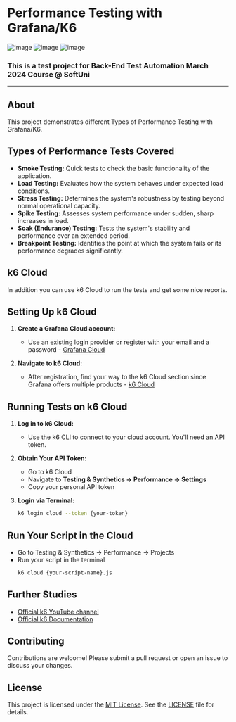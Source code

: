 # Performance Testing with Grafana/K6

![image](https://img.shields.io/badge/Node%20js-339933?style=for-the-badge&logo=nodedotjs&logoColor=white)
![image](https://img.shields.io/badge/Visual_Studio_Code-0078D4?style=for-the-badge&logo=visual%20studio%20code&logoColor=white)
![image](https://img.shields.io/badge/Grafana-F2F4F9?style=for-the-badge&logo=grafana&logoColor=orange&labelColor=F2F4F9)
### This is a test project for Back-End Test Automation March 2024 Course @ SoftUni
---
## About
This project demonstrates different Types of Performance Testing with Grafana/K6.

## Types of Performance Tests Covered
- **Smoke Testing:** Quick tests to check the basic functionality of the application.
- **Load Testing:** Evaluates how the system behaves under expected load conditions.
- **Stress Testing:** Determines the system's robustness by testing beyond normal operational capacity.
- **Spike Testing:** Assesses system performance under sudden, sharp increases in load.
- **Soak (Endurance) Testing:** Tests the system's stability and performance over an extended period.
- **Breakpoint Testing:** Identifies the point at which the system fails or its performance degrades significantly.

## k6 Cloud
In addition you can use k6 Cloud to run the tests and get some nice reports.

## Setting Up k6 Cloud
1. **Create a Grafana Cloud account:**
   - Use an existing login provider or register with your email and a password - [Grafana Cloud](https://grafana.com/products/cloud/)

2. **Navigate to k6 Cloud:**
   - After registration, find your way to the k6 Cloud section since Grafana offers multiple products - [k6 Cloud](https://grafana.com/products/k6-cloud/)

## Running Tests on k6 Cloud
1. **Log in to k6 Cloud:**
   - Use the k6 CLI to connect to your cloud account. You'll need an API token.

2. **Obtain Your API Token:**
   - Go to k6 Cloud
   - Navigate to **Testing & Synthetics -> Performance -> Settings**
   - Copy your personal API token

3. **Login via Terminal:**
   ```sh
   k6 login cloud --token {your-token}
   
## Run Your Script in the Cloud
- Go to Testing & Synthetics -> Performance -> Projects
- Run your script in the terminal
   ```sh
   k6 cloud {your-script-name}.js

## Further Studies

- [Official k6 YouTube channel](https://www.youtube.com/c/k6test)
- [Official k6 Documentation](https://grafana.com/docs/k6/latest/)

## Contributing
Contributions are welcome! Please submit a pull request or open an issue to discuss your changes.

## License

This project is licensed under the [MIT License](LICENSE). See the [LICENSE](LICENSE) file for details.

